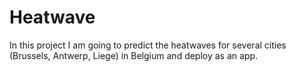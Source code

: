 # Heatwave
In this project I am going to predict the heatwaves for several cities (Brussels, Antwerp, Liege) in Belgium and deploy as an app.

